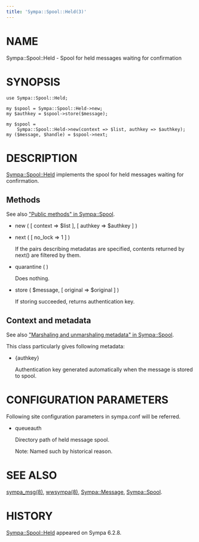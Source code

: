 ```yaml
---
title: 'Sympa::Spool::Held(3)'
---
```


# NAME

Sympa::Spool::Held - Spool for held messages waiting for confirmation

# SYNOPSIS

    use Sympa::Spool::Held;

    my $spool = Sympa::Spool::Held->new;
    my $authkey = $spool->store($message);

    my $spool =
        Sympa::Spool::Held->new(context => $list, authkey => $authkey);
    my ($message, $handle) = $spool->next;

# DESCRIPTION

[Sympa::Spool::Held](./Sympa-Spool-Held.3.md) implements the spool for held messages waiting for
confirmation.

## Methods

See also ["Public methods" in Sympa::Spool](./Sympa-Spool.3.md#public-methods).

- new ( \[ context => $list \], \[ authkey => $authkey \] )
- next ( \[ no\_lock => 1 \] )

    If the pairs describing metadatas are specified,
    contents returned by next() are filtered by them.

- quarantine ( )

    Does nothing.

- store ( $message, \[ original => $original \] )

    If storing succeeded, returns authentication key.

## Context and metadata

See also ["Marshaling and unmarshaling metadata" in Sympa::Spool](./Sympa-Spool.3.md#marshaling-and-unmarshaling-metadata).

This class particularly gives following metadata:

- {authkey}

    Authentication key generated automatically
    when the message is stored to spool.

# CONFIGURATION PARAMETERS

Following site configuration parameters in sympa.conf will be referred.

- queueauth

    Directory path of held message spool.

    Note:
    Named such by historical reason.

# SEE ALSO

[sympa\_msg(8)](./sympa_msg.8.md), [wwsympa(8)](./wwsympa.8.md),
[Sympa::Message](./Sympa-Message.3.md), [Sympa::Spool](./Sympa-Spool.3.md).

# HISTORY

[Sympa::Spool::Held](./Sympa-Spool-Held.3.md) appeared on Sympa 6.2.8.
